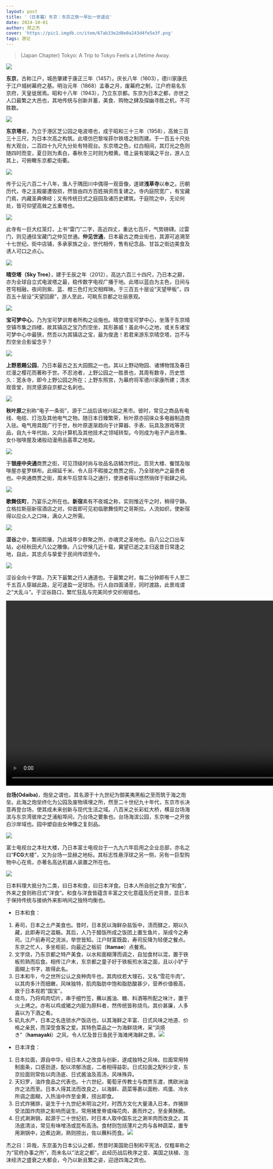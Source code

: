 ```yaml
---
layout: post
title: '（日本篇）东京：东京之旅一早比一世遥远'
date: 2024-10-01
author: 郑之杰
cover: 'https://pic1.imgdb.cn/item/67ab33e2d0e0a243d4fe5e3f.png'
tags: 游记
---
```


> (Japan Chapter) Tokyo: A Trip to Tokyo Feels a Lifetime Away.

![](https://pic1.imgdb.cn/item/67ab33e2d0e0a243d4fe5e3f.png)

**东京**，古称江户，城邑肇建于康正三年（1457）。庆长八年（1603），德川家康氏于江户城树幕府之基。明治元年（1868）孟春之月，废幕府之制，江户府易名东京府，天皇徙居焉。昭和十八年（1943），乃立东京都。东京为日本之都，亦世之人口最繁之大邑也，其地传统与创新并蓄，美食、购物之肆及探幽寻胜之机，不可胜数。

![](https://pic1.imgdb.cn/item/679f15d2d0e0a243d4f98b0d.png) 

**东京塔**者，乃立于港区芝公园之电波塔也，成于昭和三十三年（1958），高耸三百三十三尺，为日本次高之构筑。此塔仿巴黎埃菲尔铁塔之制而建。于一百五十尺处有大观台，二百四十九尺九分处有特观台。东京塔之色，红白相间，其灯光之色则随四时而变，夏日则为素白，春秋冬三时则为橙黄。塔上装有玻璃之平台，游人立其上，可俯瞰东京都之街衢。

![](https://pic1.imgdb.cn/item/679f1798d0e0a243d4f98b47.png)

传于公元六百二十八年，渔人于隅田川中偶得一观音像，遂建**浅草寺**以奉之。历朝历代，寺之主殿屡遭毁损，然皆由四方百姓捐资而复建之。寺内庭院宽广，有宝藏门焉，内藏圣典佛经；又有传统日式之庭园及诸历史建筑。于庭院之中，无论何处，皆可仰望高耸之五重塔也。

![](https://pic1.imgdb.cn/item/679f1963d0e0a243d4f98b8e.png)

此寺有一巨大红笼灯，上书“雷门”二字，高近四丈，重达七百斤，气势磅礴。过雷门，则见通往宝藏门之仲见世通。**仲见世通**，日本最古之商业街也，其源可追溯至十七世纪。街中店铺，多承家族之业，世代相传，售有纪念品、甘旨之街边美食及诱人可口之点心。

![](https://pic1.imgdb.cn/item/679f1a4bd0e0a243d4f98bb6.png)

**晴空塔（Sky Tree）**，建于壬辰之年（2012），高达六百三十四尺，乃日本之巅，亦为全球自立式电波塔之最，稳传数字电视广播于地。此塔以蓝白为主色，日间与苍穹相融，夜间则紫、蓝、橙三色灯光交相辉映。于三百五十层设“天望甲板”，四百五十层设“天望回廊”，游人至此，可眺东京都之壮丽景观。

![](https://pic1.imgdb.cn/item/679f1b34d0e0a243d4f98bdb.png)

**宝可梦中心**，乃为宝可梦训育者所构之设施也。晴空塔宝可梦中心，坐落于东京晴空镇市集之四楼，故其镇店之宝乃烈空坐，其形甚威！虽此中心之地，或关东诸宝可梦中心中最狭，然吾以为其镇店之宝，最为俊逸！若君来游东京晴空塔，岂不与烈空坐合影留念乎？

![](https://pic1.imgdb.cn/item/679f1cd0d0e0a243d4f98c0f.png)

**上野恩赐公园**，乃日本最古之五大园囿之一也。其以上野动物园、诸博物馆及春日烂漫之樱花而著称于世。不忍池者，上野公园之一胜景也，其周有数寺，历史悠久：宽永寺，即今上野公园之所在；上野东照宫，为幕府将军德川家康所建；清水观音堂，则灵感源自京都之名刹也。

![](https://pic1.imgdb.cn/item/679f1e0bd0e0a243d4f98c3b.png)

**秋叶原**之别称“电子一条街”，源于二战后该地兴起之黑市。彼时，常见之商品有电线、电缆、灯泡及其他电气之物。随日本日臻繁荣，秋叶原亦招徕众多电器制造商入驻。电气用具既广行于世，秋叶原遂渐趋向于计算器、手表、玩具及游戏等货品，自九十年代始，又向计算机及其他技术之领域转型。今则成为电子产品市集、女仆咖啡屋及诸般动漫用品荟萃之地矣。

![](https://pic1.imgdb.cn/item/679f1efdd0e0a243d4f98c63.png)

于**银座中央通**商贾之街，可见顶级时尚与妆品名店鳞次栉比。百货大楼、餐馆及咖啡屋亦星罗棋布。此绵延千米、令人目不暇接之商贾之街，乃全球地产之最贵者也。中央通商贾之街，周末午后禁车马之通行，使游者得以悠然徜徉于街肆之间。

![](https://pic1.imgdb.cn/item/679f1ff0d0e0a243d4f98c75.png)

**歌舞伎町**，乃宴乐之所在也。**新宿**素有不夜城之称，实则惟近午之时，稍得宁静。立格拉斯丽新宿酒店之对，仰首即可见初临歌舞伎町之哥斯拉。人流如织，使新宿得以应众人之口味，满众人之所需。

![](https://pic1.imgdb.cn/item/679f212bd0e0a243d4f98c8e.png)

**涩谷**之中，繁闹熙攘，乃此城年少群聚之所，亦魂灵之圣地也。自八公之口出车站，必经秋田犬八公之雕像。八公守候几近十载，冀望已逝之主归返昔日常逢之地，自此，其忠贞与挚爱于民间传颂至今。

![](https://pic1.imgdb.cn/item/679f2226d0e0a243d4f98c97.png)

涩谷全向十字路，乃天下最繁之行人通道也。于最繁之时，每二分钟即有千人至二千五百人穿越此路，足可速盈一足球场。行人自四面涌至，同时渡路，此景戏谓之“大乱斗”。于涩谷路口，繁忙狂乱与完美同步交织相错也。

<video width="900" height="506" controls>
  <source src="/assets/imgs/shibuya.mp4" type="video/mp4">
  渋谷スクランブル交差点.
</video>

**台场(Odaiba)**，炮垒之谓也，其名源于十九世纪为御美夷黑船之至而筑于海之炮垒。此海之炮垒终化为公园及废物填埋之所，然至二十世纪九十年代，东京市长决意再登台场，使其成未来创新与现代生活之域。八百米之长彩虹大桥，横亘台场海滨与东京湾彼岸之芝浦船埠间，乃台场之要象也。台场海滨公园，东京唯一之开放白沙岸域也。园中塑自由女神像之复刻品。

![](https://pic1.imgdb.cn/item/679f2630d0e0a243d4f98ceb.png)


富士电视台之本社大楼，乃日本富士电视台于一九九六年启用之企业总部，亦名之曰“**FCG**大楼”，又为台场一显赫之地标。其标志性悬浮球之另一侧，另有一巨型购物中心在焉，亦著名高达机器人装置之所在也。

![](https://pic1.imgdb.cn/item/679f2766d0e0a243d4f98d05.png)

日本料理大抵分为二类，曰日本和食，曰日本洋食。日本人所自创之食为“和食”，外来之食则称日式“洋食”。和食与洋食皆蕴含丰富之文化意蕴及历史背景，显日本于保持传统与接纳外来影响间之独特均衡也。
- 日本和食：
1. 寿司，日本之土产美食也。昔时，日本民以海鲜杂盐饭中，渍而酵之，期以久藏，此即寿司之滥觞。其后，人乃于醋饭所成之饭团上置生鱼片，渐成今之寿司。江户前寿司之流派，举世皆知。江户财富既盈，寿司反降为轻便之餐点。东京之忙人，多坐柜前，向最近之板前（**Itamae**）点餐焉。
2. 文字烧，乃东京都之特产美食，以水和面糊薄而调之，自加食材以混，置于铁板煎熟而后食。相传江户末，东京都之童子好于铁板煎水溶之面，且以小铲于面糊上书字，故得此名。
3. 日本和牛，今之世所公认之良种肉牛也，其肉纹若大理石，又名“雪花牛肉”。以其肉多汁而细嫩，风味独特，肌肉脂肪中饱和脂肪酸甚少，营养价值极高，故于日本视若“国宝”。
4. 烧鸟，乃将鸡肉切片，串于细竹签，蘸以酱油、糖、料酒等所配之味汁，置于火上烤之。亦有以鸡或猪之内脏为原料者，然传统皆称烧鸟。其价甚廉，人多喜以为下酒之肴。
5. 矶丸水产，日本之名连锁水产饭店也，以其海鲜之丰富、日式风味之地道、价格之亲民，而深受食客之爱。其特色菜品之一为海鲜烧烤，采“浜焼き”（**hamayaki**）之风，令人忆及昔日渔民于海滩烤海鲜之景。![](https://pic1.imgdb.cn/item/679f33f8d0e0a243d4f98e01.png)
- 日本洋食：
1. 日本拉面，源自中华，经日本人之改良与创新，遂成独特之风味。拉面常用特制面条，口感劲道，配以浓郁汤底，二者相得益彰。日式拉面之配料少变，东京拉面则常佐以肉汤底、日式酱油及高汤，风味殊异。
2. 天妇罗，油炸食品之代表也。十六世纪，葡萄牙传教士与商贾东渡，携欧洲油炸之法而至。日本人得其法而改良之，以海鲜、蔬菜等裹以面粉、鸡蛋、冷水所调之面糊，入热油中炸至金黄，捞出即食。
3. 日式炸猪排，诞生于十九世纪末明治之时，时西方文化大量涌入日本，炸猪排受法国炸肉排之影响而诞生。常用猪里脊或梅花肉，裹而炸之，至金黄酥脆。
4. 日式涮涮锅，起源于二十世纪初，时日本人取中国东北之涮羊肉而改良之。其汤底清淡，常见有味噌汤或昆布高汤。食材则包括薄片之肉与各种蔬菜，置专用涮锅中，边煮边涮，熟则捞出，佐以蘸料而食。![](https://pic1.imgdb.cn/item/679f3524d0e0a243d4f98e28.png)


杰之曰：异哉，东京虽为日本公认之都，然昔时美国助日制和平宪法，仅粗率称之为“官府办事之所”，而未名以“法定之都”。此经历战后秩序之变、美国之扶植、泡沫经济之盛衰之大都会，今乃以新且繁之姿，迎迓四海之宾也。

